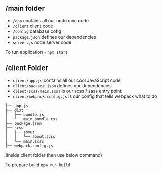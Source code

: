 ## /main folder

* `/app` contains all our node mvc code
* `/client` client code
* `/config` database cofig
* `package.json`  defines our dependencies
* `server.js` node server code

To run application - `npm start`

## /client Folder

* `client/app.js` contains all our cool JavaScript code
* `client/package.json` defines our dependencies
* `client/scss/main.scss` is our scss / sass entry point
* `client/webpack.config.js` is our config that tells webpack what to do

```
├── app.js
├── dist
│   ├── bundle.js
│   └── main.bundle.css
├── package.json
├── scss
│   ├── about
│   │   └── about.scss
│   └── main.scss
├── webpack.config.js
```
(inside client folder then use below command)

To prepare build `npm run build` 